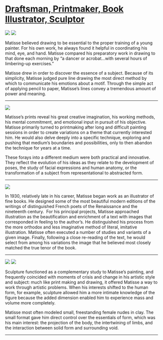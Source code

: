 # [Draftsman, Printmaker, Book Illustrator, Sculptor](http://artsmia.github.io/griot/#/stories/1144)

![](http://cdn.dx.artsmia.org/thumbs/tn_mia_6003933.jpg)
![](http://cdn.dx.artsmia.org/thumbs/tn_mia_6003635.jpg)

Matisse believed drawing to be essential to the proper training of a young painter. For his own work, he always found it helpful in coordinating his mind, eye, and hand. Matisse compared his preparatory work in drawing to that done each morning by “a dancer or acrobat…with several hours of limbering-up exercises.”

Matisse drew in order to discover the essence of a subject. Because of its simplicity, Matisse judged pure line drawing the most direct method by which to communicate his emotions about a motif. Through the simple act of applying pencil to paper, Matisse’s lines convey a tremendous amount of power and meaning.

---

![](http://cdn.dx.artsmia.org/thumbs/tn_PCD20001031_0772_IMG0033.jpg)

Matisse’s prints reveal his great creative imagination, his working methods, his mental commitment, and emotional input in pursuit of his objective. Matisse primarily turned to printmaking after long and difficult painting sessions in order to create variations on a theme that currently interested him. He would also delve deeply into a specific technique, exploring and pushing that medium’s boundaries and possibilities, only to then abandon the technique for years at a time.

These forays into a different medium were both practical and innovative. They reflect the evolution of his ideas as they relate to the development of poses, the study of facial expressions and human anatomy, or the transformation of a subject from representational to abstracted form.

---

![](http://cdn.dx.artsmia.org/thumbs/tn_mia_4447b.jpg)

In 1930, relatively late in his career, Matisse began work as an illustrator of fine books. He designed some of the most beautiful modern editions of the writings of distinguished French poets of the Renaissance and the nineteenth century.  For his principal projects, Matisse approached illustration as the beautification and enrichment of a text with images that corresponded in feeling to the author’s. He distinguished his process from the more orthodox and less imaginative method of literal, imitative illustration. Matisse often executed a number of studies and variants of a given image. Finally, following a close re-reading of the text, he would select from among his variations the image that he believed most closely matched the true tenor of the book.

---

![](http://cdn.dx.artsmia.org/thumbs/tn_mia_5019676.jpg)
![](http://cdn.dx.artsmia.org/thumbs/tn_PCD19990121_1178_IMG0025.jpg)

Sculpture functioned as a complementary study to Matisse’s painting, and frequently coincided with moments of crisis and change in his artistic style and subject: much like print making and drawing, it offered Matisse a way to work through artistic problems. When his interests shifted to the human form, for example, sculpture allowed him a more intimate knowledge of the figure because the added dimension enabled him to experience mass and volume more completely.

Matisse most often modeled small, freestanding female nudes in clay. The small format gave him direct control over the essentials of form, which was his main interest: the projection of the body, the intertwining of limbs, and the interaction between solid form and surrounding void.

---
